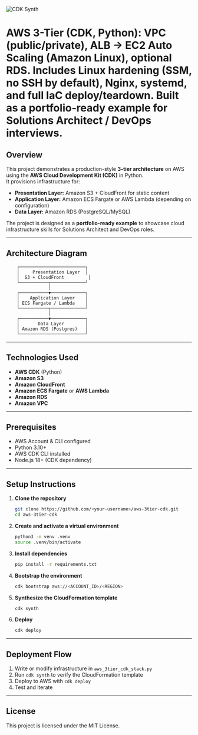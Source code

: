 ![CDK Synth](https://github.com/legacyunlimited/aws-3tier-cdk/actions/workflows/cdk-synth.yml/badge.svg)


# AWS 3-Tier (CDK, Python): VPC (public/private), ALB → EC2 Auto Scaling (Amazon Linux), optional RDS. Includes Linux hardening (SSM, no SSH by default), Nginx, systemd, and full IaC deploy/teardown. Built as a portfolio-ready example for Solutions Architect / DevOps interviews.

## Overview
This project demonstrates a production-style **3-tier architecture** on AWS using the **AWS Cloud Development Kit (CDK)** in Python.  
It provisions infrastructure for:
- **Presentation Layer:** Amazon S3 + CloudFront for static content
- **Application Layer:** Amazon ECS Fargate or AWS Lambda (depending on configuration)
- **Data Layer:** Amazon RDS (PostgreSQL/MySQL)

The project is designed as a **portfolio-ready example** to showcase cloud infrastructure skills for Solutions Architect and DevOps roles.

---

## Architecture Diagram

        ┌─────────────────────────┐
        │     Presentation Layer  │
        │  S3 + CloudFront         │
        └───────────┬─────────────┘
                    │
        ┌───────────▼─────────────┐
        │    Application Layer    │
        │ ECS Fargate / Lambda    │
        └───────────┬─────────────┘
                    │
        ┌───────────▼─────────────┐
        │       Data Layer        │
        │ Amazon RDS (Postgres)   │
        └─────────────────────────┘


---

## Technologies Used
- **AWS CDK** (Python)
- **Amazon S3**
- **Amazon CloudFront**
- **Amazon ECS Fargate** or **AWS Lambda**
- **Amazon RDS**
- **Amazon VPC**

---

## Prerequisites
- AWS Account & CLI configured
- Python 3.10+
- AWS CDK CLI installed
- Node.js 18+ (CDK dependency)

---

## Setup Instructions

1. **Clone the repository**
    ```bash
    git clone https://github.com/<your-username>/aws-3tier-cdk.git
    cd aws-3tier-cdk
    ```

2. **Create and activate a virtual environment**
    ```bash
    python3 -m venv .venv
    source .venv/bin/activate
    ```

3. **Install dependencies**
    ```bash
    pip install -r requirements.txt
    ```

4. **Bootstrap the environment**
    ```bash
    cdk bootstrap aws://<ACCOUNT_ID>/<REGION>
    ```

5. **Synthesize the CloudFormation template**
    ```bash
    cdk synth
    ```

6. **Deploy**
    ```bash
    cdk deploy
    ```

---

## Deployment Flow
1. Write or modify infrastructure in `aws_3tier_cdk_stack.py`
2. Run `cdk synth` to verify the CloudFormation template
3. Deploy to AWS with `cdk deploy`
4. Test and iterate

---

## License
This project is licensed under the MIT License.
